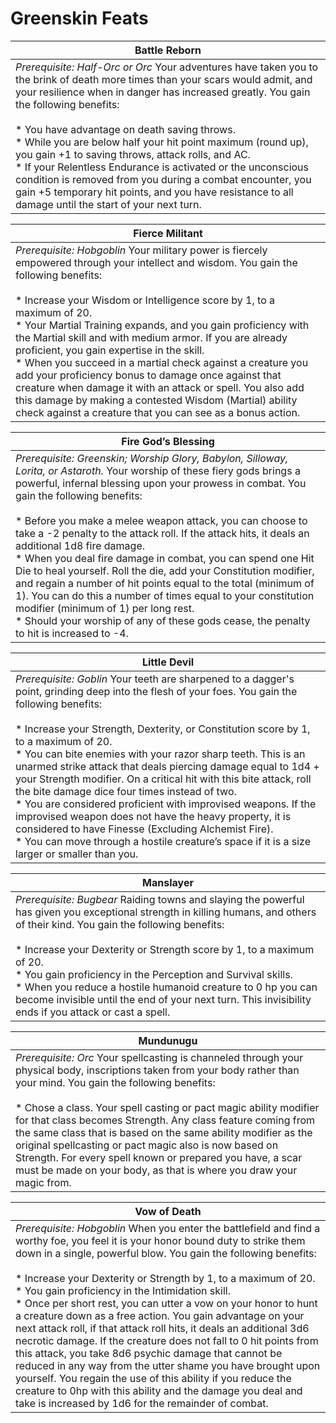 Greenskin Feats
===============

| Battle Reborn |
| --- |
| _Prerequisite: Half-Orc or Orc_  Your adventures have taken you to the brink of death more times than your scars would admit, and your resilience when in danger has increased greatly. You gain the following benefits:<br><br>* You have advantage on death saving throws.<br>* While you are below half your hit point maximum (round up), you gain +1 to saving throws, attack rolls, and AC.<br>* If your Relentless Endurance is activated or the unconscious condition is removed from you during a combat encounter, you gain +5 temporary hit points, and you have resistance to all damage until the start of your next turn. |

| Fierce Militant |
| --- |
| _Prerequisite: Hobgoblin_  Your military power is fiercely empowered through your intellect and wisdom. You gain the following benefits:<br><br>* Increase your Wisdom or Intelligence score by 1, to a maximum of 20.<br>* Your Martial Training expands, and you gain proficiency with the Martial skill and with medium armor. If you are already proficient, you gain expertise in the skill.<br>* When you succeed in a martial check against a creature you add your proficiency bonus to damage once against that creature when damage it with an attack or spell. You also add this damage by making a contested Wisdom (Martial) ability check against a creature that you can see as a bonus action. |

| Fire God’s Blessing |
| --- |
| _Prerequisite: Greenskin; Worship Glory, Babylon, Silloway, Lorita, or Astaroth._  Your worship of these fiery gods brings a powerful, infernal blessing upon your prowess in combat. You gain the following benefits:<br><br>* Before you make a melee weapon attack, you can choose to take a -2 penalty to the attack roll. If the attack hits, it deals an additional 1d8 fire damage.<br>* When you deal fire damage in combat, you can spend one Hit Die to heal yourself. Roll the die, add your Constitution modifier, and regain a number of hit points equal to the total (minimum of 1). You can do this a number of times equal to your constitution modifier (minimum of 1) per long rest.<br>* Should your worship of any of these gods cease, the penalty to hit is increased to -4. |

| Little Devil |
| --- |
| _Prerequisite: Goblin_  Your teeth are sharpened to a dagger's point, grinding deep into the flesh of your foes. You gain the following benefits:<br><br>* Increase your Strength, Dexterity, or Constitution score by 1, to a maximum of 20.<br>* You can bite enemies with your razor sharp teeth. This is an unarmed strike attack that deals piercing damage equal to 1d4 + your Strength modifier. On a critical hit with this bite attack, roll the bite damage dice four times instead of two.<br>* You are considered proficient with improvised weapons. If the improvised weapon does not have the heavy property, it is considered to have Finesse (Excluding Alchemist Fire).<br>* You can move through a hostile creature’s space if it is a size larger or smaller than you. |

| Manslayer |
| --- |
| _Prerequisite:_ _Bugbear_  Raiding towns and slaying the powerful has given you exceptional strength in killing humans, and others of their kind. You gain the following benefits:<br><br>* Increase your Dexterity or Strength score by 1, to a maximum of 20.<br>* You gain proficiency in the Perception and Survival skills.<br>* When you reduce a hostile humanoid creature to 0 hp you can become invisible until the end of your next turn. This invisibility ends if you attack or cast a spell. |

| Mundunugu |
| --- |
| _Prerequisite: Orc_  Your spellcasting is channeled through your physical body, inscriptions taken from your body rather than your mind. You gain the following benefits:<br><br>* Chose a class. Your spell casting or pact magic ability modifier for that class becomes Strength. Any class feature coming from the same class that is based on the same ability modifier as the original spellcasting or pact magic also is now based on Strength. For every spell known or prepared you have, a scar must be made on your body, as that is where you draw your magic from. |

| Vow of Death |
| --- |
| _Prerequisite: Hobgoblin_  When you enter the battlefield and find a worthy foe, you feel it is your honor bound duty to strike them down in a single, powerful blow. You gain the following benefits:<br><br>* Increase your Dexterity or Strength by 1, to a maximum of 20.<br>* You gain proficiency in the Intimidation skill.<br>* Once per short rest, you can utter a vow on your honor to hunt a creature down as a free action. You gain advantage on your next attack roll, if that attack roll hits, it deals an additional 3d6 necrotic damage. If the creature does not fall to 0 hit points from this attack, you take 8d6 psychic damage that cannot be reduced in any way from the utter shame you have brought upon yourself. You regain the use of this ability if you reduce the creature to 0hp with this ability and the damage you deal and take is increased by 1d6 for the remainder of combat. |

